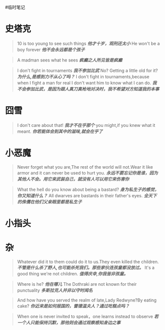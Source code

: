 #临时笔记 
# 史塔克
>10 is too young to see such things
>***他才十岁，观刑还太小***
>He won't be a boy forever
>***他不会永远都是个孩子***

>A madman sees what he sees
>***疯癫之人所见皆是疯癫***

>I don't fight in tournaments
>***我不参加比武***
>No? Getting a little old for it?
>***为什么,是感到力不从心了吗？***
>I don't fight in tournaments,because when I fight a man for real I don't want him to know what I can do.
>***我不会参加比武，是因为跟人真刀真枪地对决时，我不希望对方知道我的本事***


# 囧雪
> I don't care about that!
> ***我才不在乎那个***
> you might,if you knew what it meant.
> ***你若能体会到其中的滋味,就会在乎了***


# 小恶魔
> Never forget what you are,The rest of the world will not.Wear it like armor and it can never be used to hurt you.
> ***永远不要忘记你是谁，因为其他人不会。用它来武装自己，就没有人可以用它来伤害你***

> What the hell do you know about being a bastard?
> ***身为私生子的感觉，你又知道什么？***
> All dwarves are bastards in their father's eyes.
> ***全天下的侏儒在他们父亲眼里都是私生子***


# 小指头



# 杂
> Whatever did it to them could do it to us.They even killed the children.
> ***不管是什么杀了野人,也可能杀死我们。那些家伙连孩童都没放过。***
> It's a good thing we're not children.
> ***值得庆幸,你我皆非孩童。***

> Where is he?
> ***他在哪儿***
> The Dothraki are not known for their punctuality
> ***多斯拉克人并非以守时闻名***

> And how have you served the realm of late,Lady Redwyne?By eating cake?
> ***你近来是如何报国的，雷德温夫人？通过吃糕点吗？***

>When one is never invited to speak，one learns instead to observe
>***若一个人只能保持沉默，那他则会通过观察感知身边之事***





